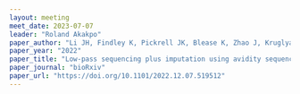 ```yaml
---
layout: meeting
meet_date: 2023-07-07
leader: "Roland Akakpo"
paper_author: "Li JH, Findley K, Pickrell JK, Blease K, Zhao J, Kruglyak S"
paper_year: "2022"
paper_title: "Low-pass sequencing plus imputation using avidity sequencing displays comparable imputation accuracy to sequencing by synthesis while reducing duplicates"
paper_journal: "bioRxiv"
paper_url: "https://doi.org/10.1101/2022.12.07.519512"
---
```


